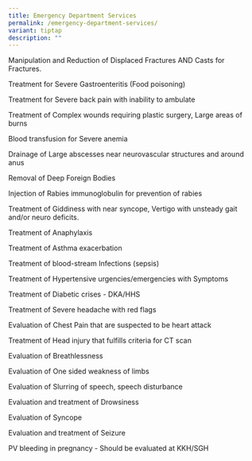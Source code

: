 ```yaml
---
title: Emergency Department Services
permalink: /emergency-department-services/
variant: tiptap
description: ""
---
```

<p>Manipulation and Reduction of Displaced Fractures AND Casts for Fractures.</p>
<p>Treatment for Severe Gastroenteritis (Food poisoning)</p>
<p>Treatment for Severe back pain with inability to ambulate</p>
<p>Treatment of Complex wounds requiring plastic surgery, Large areas of
burns</p>
<p>Blood transfusion for Severe anemia</p>
<p>Drainage of Large abscesses near neurovascular structures and around anus</p>
<p>Removal of Deep Foreign Bodies</p>
<p>Injection of Rabies immunoglobulin for prevention of rabies</p>
<p>Treatment of Giddiness with near syncope, Vertigo with unsteady gait and/or
neuro deficits.</p>
<p>Treatment of Anaphylaxis</p>
<p>Treatment of Asthma exacerbation</p>
<p>Treatment of blood-stream Infections (sepsis)</p>
<p>Treatment of Hypertensive urgencies/emergencies with Symptoms</p>
<p>Treatment of Diabetic crises - DKA/HHS</p>
<p>Treatment of Severe headache with red flags</p>
<p>Evaluation of Chest Pain that are suspected to be heart attack</p>
<p>Treatment of Head injury that fulfills criteria for CT scan</p>
<p>Evaluation of Breathlessness</p>
<p>Evaluation of One sided weakness of limbs</p>
<p>Evaluation of Slurring of speech, speech disturbance</p>
<p>Evaluation and treatment of Drowsiness</p>
<p>Evaluation of Syncope</p>
<p>Evaluation and treatment of Seizure</p>
<p>PV bleeding in pregnancy - Should be evaluated at KKH/SGH</p>
<p></p>
